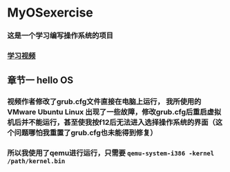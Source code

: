 # MyOSexercise
### 这是一个学习编写操作系统的项目
### [学习视频](https://www.youtube.com/watch?v=1rnA6wpF0o4&list=PLHh55M_Kq4OApWScZyPl5HhgsTJS9MZ6M)
## 章节一 hello OS
### 视频作者修改了grub.cfg文件直接在电脑上运行，  我所使用的VMware Ubuntu Linux 出现了一些故障，修改grub.cfg后重启虚拟机后并不能运行，甚至使我按f12后无法进入选择操作系统的界面（这个问题哪怕我重置了grub.cfg也未能得到修复）
### 所以我使用了qemu进行运行，只需要 ```qemu-system-i386 -kernel /path/kernel.bin```